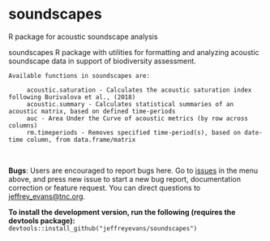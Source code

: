 # soundscapes
R package for acoustic soundscape analysis

soundscapes R package with utilities for formatting and analyzing acoustic soundscape data in support of biodiversity assessment.
    
    Available functions in soundscapes are:
    
         acoustic.saturation - Calculates the acoustic saturation index following Burivalova et al., (2018)
         acoustic.summary - Calculates statistical summaries of an acoustic matrix, based on defined time-periods
         auc - Area Under the Curve of acoustic metrics (by row across columns)
         rm.timeperiods - Removes specified time-period(s), based on date-time column, from data.frame/matrix
​

          
 **Bugs**: Users are encouraged to report bugs here. Go to [issues](https://github.com/jeffreyevans/soundscapes/issues) in the menu above, and press new issue to start a new bug report, documentation correction or feature request. You can direct questions to <jeffrey_evans@tnc.org>.

**To install the development version, run the following (requires the devtools package):**
`devtools::install_github("jeffreyevans/soundscapes")`
          
